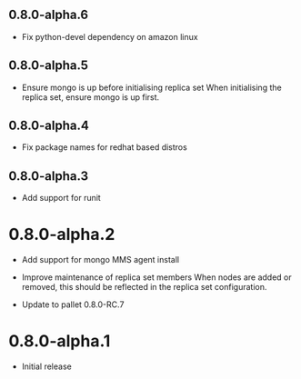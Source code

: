 ## 0.8.0-alpha.6

- Fix python-devel dependency on amazon linux

## 0.8.0-alpha.5

- Ensure mongo is up before initialising replica set
  When initialising the replica set, ensure mongo is up first.

## 0.8.0-alpha.4

- Fix package names for redhat based distros

## 0.8.0-alpha.3

- Add support for runit

# 0.8.0-alpha.2

- Add support for mongo MMS agent install

- Improve maintenance of replica set members
  When nodes are added or removed, this should be reflected in the replica
  set configuration.

- Update to pallet 0.8.0-RC.7

# 0.8.0-alpha.1

- Initial release
